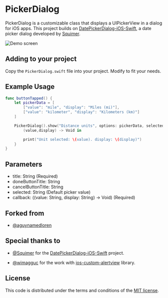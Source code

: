 # PickerDialog

PickerDialog is a customizable class that displays a UIPickerView in a dialog
for iOS apps.  This project builds on [DatePickerDialog-iOS-Swift](https://github.com/squimer/DatePickerDialog-iOS-Swift),
a date picker dialog developed by [Squimer](https://github.com/squimer).

![Demo screen](example.png)

## Adding to your project

Copy the `PickerDialog.swift` file into your project.  Modify to fit your needs.

## Example Usage

```swift
func buttonTapped() {
    let pickerData = [
        ["value": "mile", "display": "Miles (mi)"],
        ["value": "kilometer", "display": "Kilometers (km)"]
    ]

    PickerDialog().show("Distance units", options: pickerData, selected: "kilometer") {
        (value,display) -> Void in

        print("Unit selected: \(value). display: \(display)")
    }
}
```

## Parameters

* title: String (Required)
* doneButtonTitle: String
* cancelButtonTitle: String
* selected: String (Default picker value)
* callback: ((value: String, display: String) -> Void) (Required)

## Forked from
* [@aguynamedloren](https://github.com/aguynamedloren) 

## Special thanks to

* [@Squimer](https://github.com/squimer) for the [DatePickerDialog-iOS-Swift](https://github.com/squimer/DatePickerDialog-iOS-Swift) project.

* [@wimagguc](https://github.com/wimagguc) for the work with [ios-custom-alertview](https://github.com/wimagguc/ios-custom-alertview) library.

## License

This code is distributed under the terms and conditions of the [MIT license](LICENSE).
